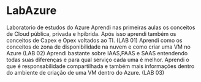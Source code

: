 # LabAzure
Laboratorio de estudos do Azure
Aprendi nas primeiras aulas os conceitos de Cloud pública, privada e hpibrida. Após isso aprendi também os conceitos de Capex e Opex voltados ao TI. (LAB 01)
Aprendi como os conceitos de zona de disponibilidade na nuvem e como criar uma VM no Azure (LAB 02)
Aprendi bastante sobre IAAS,PAAS e SAAS entendendo todas suas diferenças e para qual serviço cada uma é melhor. Aprendi o que é responsabilidade compartilhada e também mais informações dentro do ambiente de criação de uma VM dentro do Azure. (LAB 03)
